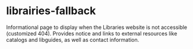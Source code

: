 # librairies-fallback
Informational page to display when the Libraries website is not accessible (customized 404). Provides notice and links to external resources like catalogs and libguides, as well as contact information.  
